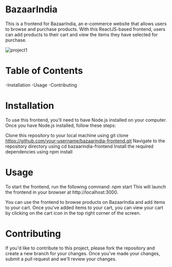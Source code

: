 # BazaarIndia


This is a frontend for BazaarIndia, an e-commerce website that allows users to browse and purchase products. With this ReactJS-based frontend, users can add products to their cart and view the items they have selected for purchase.

![project1](https://user-images.githubusercontent.com/126357160/232266189-97dc1c44-5ea9-4397-9753-f1707f950df1.png)

# Table of Contents
-Installation
-Usage
-Contributing

# Installation
To use this frontend, you'll need to have Node.js installed on your computer. Once you have Node.js installed, follow these steps:

Clone this repository to your local machine using git clone https://github.com/your-username/bazaarindia-frontend.git
Navigate to the repository directory using cd bazaarindia-frontend
Install the required dependencies using npm install
# Usage
To start the frontend, run the following command:
npm start
This will launch the frontend in your browser at http://localhost:3000.

You can use the frontend to browse products on BazaarIndia and add items to your cart. Once you've added items to your cart, you can view your cart by clicking on the cart icon in the top right corner of the screen.

# Contributing
If you'd like to contribute to this project, please fork the repository and create a new branch for your changes. Once you've made your changes, submit a pull request and we'll review your changes.

